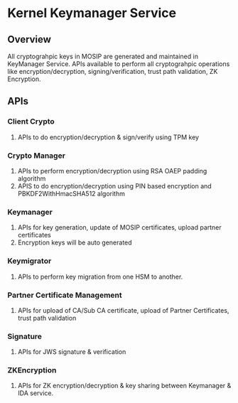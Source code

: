 # Kernel Keymanager Service

## Overview

All cryptograhpic keys in MOSIP are generated and maintained in KeyManager Service.
APIs available to perform all cryptograhpic operations like encryption/decryption, signing/verification, trust path validation, ZK Encryption.

## APIs
### Client Crypto
1. APIs to do encryption/decryption & sign/verify using TPM key

### Crypto Manager
1. APIs to perform encryption/decryption using RSA OAEP padding algorithm
1. APIS to do encryption/decryption using PIN based encryption and PBKDF2WithHmacSHA512 algorithm

### Keymanager 
1. APIs for key generation, update of MOSIP certificates, upload partner certificates
1. Encryption keys will be auto generated 

### Keymigrator
1. APIs to perform key migration from one HSM to another.

### Partner Certificate Management
1. APIs for upload of CA/Sub CA certificate, upload of Partner Certificates, trust path validation 

### Signature
1. APIs for JWS signature & verification

### ZKEncryption
1. APIs for ZK encryption/decryption & key sharing between Keymanager & IDA service.
